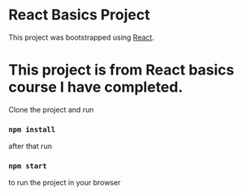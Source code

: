 # React Basics Project

This project was bootstrapped using [React](https://github.com/facebook/create-react-app).

# This project is from React basics course I have completed.
Clone the project and run
### `npm install`
after that run 
### `npm start`
to run the project in your browser
